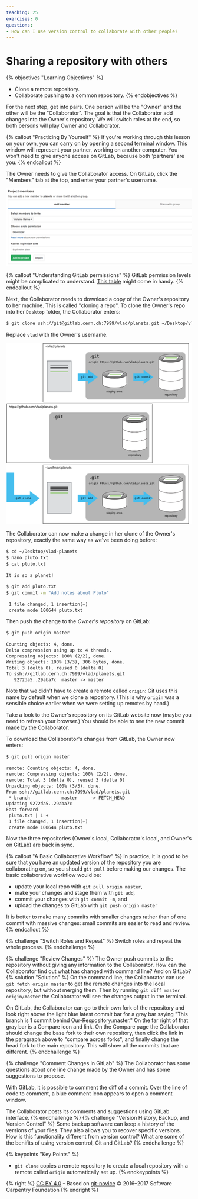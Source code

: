 ```yaml
---
teaching: 25
exercises: 0
questions:
- How can I use version control to collaborate with other people?
---
```

# Sharing a repository with others

{% objectives "Learning Objectives" %}
- Clone a remote repository.
- Collaborate pushing to a common repository.
{% endobjectives %}

For the next step, get into pairs.  One person will be the "Owner" and the other
will be the "Collaborator". The goal is that the Collaborator add changes into
the Owner's repository. We will switch roles at the end, so both persons will
play Owner and Collaborator.

{% callout "Practicing By Yourself" %}
If you're working through this lesson on your own, you can carry on by opening
a second terminal window.
This window will represent your partner, working on another computer. You
won't need to give anyone access on GitLab, because both 'partners' are you.
{% endcallout %}

The Owner needs to give the Collaborator access.  On GitLab, click the
"Members" tab at the top, and enter your partner's username.

![Adding Collaborators on GitLab](fig/gitlab-add-collaborators.png)

{% callout "Understanding GitLab permissions" %}
GitLab permission levels might be complicated to understand. [This
table](https://docs.gitlab.com/ee/user/permissions.html) might come in handy.
{% endcallout %}

Next, the Collaborator needs to download a copy of the Owner's repository to
her machine. This is called "cloning a repo". To clone the Owner's repo into
her `Desktop` folder, the Collaborator enters:

```bash
$ git clone ssh://git@gitlab.cern.ch:7999/vlad/planets.git ~/Desktop/vlad-planets
```

Replace `vlad` with the Owner's username.

![After Creating Clone of Repository](fig/github-collaboration.svg)

The Collaborator can now make a change in her clone of the Owner's repository,
exactly the same way as we've been doing before:

```bash
$ cd ~/Desktop/vlad-planets
$ nano pluto.txt
$ cat pluto.txt
```
```
It is so a planet!
```

```bash
$ git add pluto.txt
$ git commit -m "Add notes about Pluto"
```
```
 1 file changed, 1 insertion(+)
 create mode 100644 pluto.txt
```

Then push the change to the *Owner's repository* on GitLab:

```bash
$ git push origin master
```
```
Counting objects: 4, done.
Delta compression using up to 4 threads.
Compressing objects: 100% (2/2), done.
Writing objects: 100% (3/3), 306 bytes, done.
Total 3 (delta 0), reused 0 (delta 0)
To ssh://gitlab.cern.ch:7999/vlad/planets.git
   9272da5..29aba7c  master -> master
```

Note that we didn't have to create a remote called `origin`: Git uses this name
by default when we clone a repository.  (This is why `origin` was a sensible
choice earlier when we were setting up remotes by hand.)

Take a look to the Owner's repository on its GitLab website now (maybe you need
to refresh your browser.) You should be able to see the new commit made by the
Collaborator.

To download the Collaborator's changes from GitLab, the Owner now enters:

```bash
$ git pull origin master
```
```
remote: Counting objects: 4, done.
remote: Compressing objects: 100% (2/2), done.
remote: Total 3 (delta 0), reused 3 (delta 0)
Unpacking objects: 100% (3/3), done.
From ssh://gitlab.cern.ch:7999/vlad/planets.git
 * branch            master     -> FETCH_HEAD
Updating 9272da5..29aba7c
Fast-forward
 pluto.txt | 1 +
 1 file changed, 1 insertion(+)
 create mode 100644 pluto.txt
```

Now the three repositories (Owner's local, Collaborator's local, and Owner's on
GitLab) are back in sync.

{% callout "A Basic Collaborative Workflow" %}
In practice, it is good to be sure that you have an updated version of the
repository you are collaborating on, so you should `git pull` before making
our changes. The basic collaborative workflow would be:

* update your local repo with `git pull origin master`,
* make your changes and stage them with `git add`,
* commit your changes with `git commit -m`, and
* upload the changes to GitLab with `git push origin master`

It is better to make many commits with smaller changes rather than
of one commit with massive changes: small commits are easier to
read and review.
{% endcallout %}

{% challenge "Switch Roles and Repeat" %}
Switch roles and repeat the whole process.
{% endchallenge %}

{% challenge "Review Changes" %}
The Owner push commits to the repository without giving any information
to the Collaborator. How can the Collaborator find out what has changed with
command line? And on GitLab?
{% solution "Solution" %}
On the command line, the Collaborator can use ```git fetch origin master```
to get the remote changes into the local repository, but without merging
them. Then by running ```git diff master origin/master``` the Collaborator
will see the changes output in the terminal.

On GitLab, the Collaborator can go to their own fork of the repository and
look right above the light blue latest commit bar for a gray bar saying
"This branch is 1 commit behind Our-Respository:master." On the far right of
that gray bar is a Compare icon and link. On the Compare page the
Collaborator should change the base fork to their own repository, then click
the link in the paragraph above to "compare across forks", and finally
change the head fork to the main repository. This will show all the commits
that are different.
{% endchallenge %}

{% challenge "Comment Changes in GitLab" %}
The Collaborator has some questions about one line change made by the Owner and
has some suggestions to propose.

With GitLab, it is possible to comment the diff of a commit. Over the line of
code to comment, a blue comment icon appears to open a comment window.

The Collaborator posts its comments and suggestions using GitLab interface.
{% endchallenge %}
{% challenge "Version History, Backup, and Version Control" %}
Some backup software can keep a history of the versions of your files. They also
allows you to recover specific versions. How is this functionality different from version control?
What are some of the benifits of using version control, Git and GitLab?
{% endchallenge %}

{% keypoints "Key Points" %}
- `git clone` copies a remote repository to create a local repository with a remote called `origin` automatically set up.
{% endkeypoints %}

{% right %} [CC BY 4.0](https://creativecommons.org/licenses/by/4.0/legalcode) - Based on [git-novice](https://github.com/swcarpentry/git-novice) © 2016–2017 Software Carpentry Foundation {% endright %}
